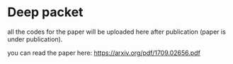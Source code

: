 Deep packet
==========

all the codes for the paper will be uploaded here
after publication  (paper is under publication).


you can read the paper here:
https://arxiv.org/pdf/1709.02656.pdf
